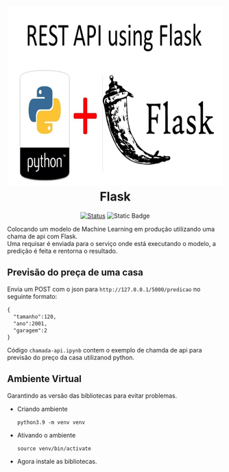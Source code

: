 <a id="topo"></a>
<h1 align="center">
  <img src="../..//image/flask.jpg" alt="plot" width=720px height=420px >
  <br>
  Flask
</h1>

<div align="center">

<!-- [![Status](https://img.shields.io/badge/version-1.0-blue)]() -->
[![Status](https://img.shields.io/badge/status-active-success.svg)]()
![Static Badge](https://img.shields.io/badge/api-orange)

</div>

Colocando um modelo de Machine Learning em produção utilizando uma chama de api com Flask. <br>
Uma requisar é enviada para o serviço onde está executando o modelo, a predição é feita e rentorna o resultado.

## Previsão do preça de uma casa
Envia um POST com o json para `http://127.0.0.1/5000/predicao` no seguinte formato:

  ```
  {
    "tamanho":120,
    "ano":2001,
    "garagem":2
  }
  ```
Código `chamada-api.ipynb` contem o exemplo de chamda de api para previsão do preço da casa utilizanod python.


## Ambiente Virtual

Garantindo as versão das bibliotecas para evitar problemas.
* Criando ambiente
  ```
  python3.9 -m venv venv
  ```
* Ativando o ambiente
  ```
  source venv/bin/activate
  ```
* Agora instale as bibliotecas.